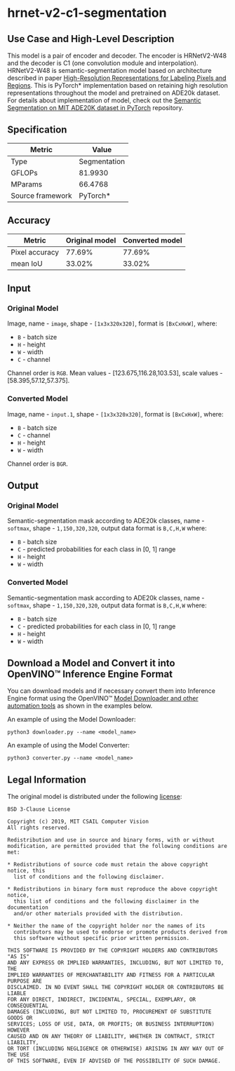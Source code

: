 # hrnet-v2-c1-segmentation

## Use Case and High-Level Description
This model is a pair of encoder and decoder. The encoder is HRNetV2-W48 and the decoder is C1 (one convolution module and interpolation).
HRNetV2-W48 is semantic-segmentation model based on architecture described in paper
[High-Resolution Representations for Labeling Pixels and Regions](https://arxiv.org/abs/1904.04514).
This is PyTorch\* implementation based on retaining high resolution representations throughout the model
and pretrained on ADE20k dataset.
For details about implementation of model, check out the [Semantic Segmentation on MIT ADE20K dataset in PyTorch](https://github.com/CSAILVision/semantic-segmentation-pytorch) repository.

## Specification

| Metric            | Value         |
|-------------------|---------------|
| Type              | Segmentation  |
| GFLOPs            | 81.9930       |
| MParams           | 66.4768       |
| Source framework  | PyTorch\*  |

## Accuracy

| Metric | Original model | Converted model |
| ------ | -------------- | --------------- |
| Pixel accuracy  | 77.69%          | 77.69%           |
| mean IoU        | 33.02%          | 33.02%           |

## Input

### Original Model

Image, name - `image`,  shape - `[1x3x320x320]`, format is `[BxCxHxW]`, where:

- `B` - batch size
- `H` - height
- `W` - width
- `C` - channel

Channel order is `RGB`. Mean values - [123.675,116.28,103.53], scale values - [58.395,57.12,57.375].

### Converted Model

Image, name - `input.1`,  shape - `[1x3x320x320]`, format is `[BxCxHxW]`, where:

- `B` - batch size
- `C` - channel
- `H` - height
- `W` - width

Channel order is `BGR`.

## Output

### Original Model

Semantic-segmentation mask according to ADE20k classes, name - `softmax`,  shape - `1,150,320,320`, output data format is `B,C,H,W` where:

- `B` - batch size
- `C` - predicted probabilities for each class in [0, 1] range
- `H` - height
- `W` - width

### Converted Model

Semantic-segmentation mask according to ADE20k classes, name - `softmax`,  shape - `1,150,320,320`, output data format is `B,C,H,W` where:

- `B` - batch size
- `C` - predicted probabilities for each class in [0, 1] range
- `H` - height
- `W` - width

## Download a Model and Convert it into OpenVINO™ Inference Engine Format

You can download models and if necessary convert them into Inference Engine format using the OpenVINO™ [Model Downloader and other automation tools](../../../tools/downloader/README.md) as shown in the examples below.

An example of using the Model Downloader:
```
python3 downloader.py --name <model_name>
```

An example of using the Model Converter:
```
python3 converter.py --name <model_name>
```

## Legal Information

The original model is distributed under the following
[license](https://raw.githubusercontent.com/CSAILVision/semantic-segmentation-pytorch/master/LICENSE):

```
BSD 3-Clause License

Copyright (c) 2019, MIT CSAIL Computer Vision
All rights reserved.

Redistribution and use in source and binary forms, with or without
modification, are permitted provided that the following conditions are met:

* Redistributions of source code must retain the above copyright notice, this
  list of conditions and the following disclaimer.

* Redistributions in binary form must reproduce the above copyright notice,
  this list of conditions and the following disclaimer in the documentation
  and/or other materials provided with the distribution.

* Neither the name of the copyright holder nor the names of its
  contributors may be used to endorse or promote products derived from
  this software without specific prior written permission.

THIS SOFTWARE IS PROVIDED BY THE COPYRIGHT HOLDERS AND CONTRIBUTORS "AS IS"
AND ANY EXPRESS OR IMPLIED WARRANTIES, INCLUDING, BUT NOT LIMITED TO, THE
IMPLIED WARRANTIES OF MERCHANTABILITY AND FITNESS FOR A PARTICULAR PURPOSE ARE
DISCLAIMED. IN NO EVENT SHALL THE COPYRIGHT HOLDER OR CONTRIBUTORS BE LIABLE
FOR ANY DIRECT, INDIRECT, INCIDENTAL, SPECIAL, EXEMPLARY, OR CONSEQUENTIAL
DAMAGES (INCLUDING, BUT NOT LIMITED TO, PROCUREMENT OF SUBSTITUTE GOODS OR
SERVICES; LOSS OF USE, DATA, OR PROFITS; OR BUSINESS INTERRUPTION) HOWEVER
CAUSED AND ON ANY THEORY OF LIABILITY, WHETHER IN CONTRACT, STRICT LIABILITY,
OR TORT (INCLUDING NEGLIGENCE OR OTHERWISE) ARISING IN ANY WAY OUT OF THE USE
OF THIS SOFTWARE, EVEN IF ADVISED OF THE POSSIBILITY OF SUCH DAMAGE.
```
